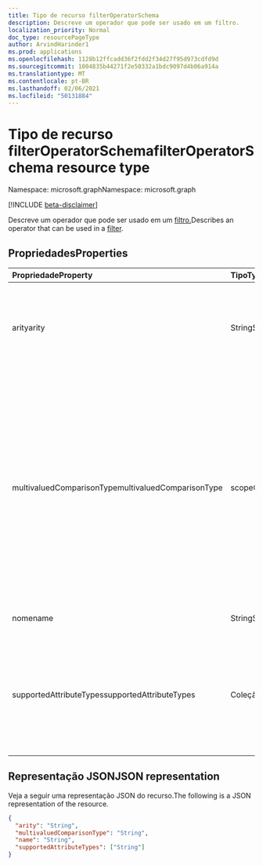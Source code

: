 ```yaml
---
title: Tipo de recurso filterOperatorSchema
description: Descreve um operador que pode ser usado em um filtro.
localization_priority: Normal
doc_type: resourcePageType
author: ArvindHarinder1
ms.prod: applications
ms.openlocfilehash: 1128b12ffcadd36f2fdd2f34d27f95d973cdfd9d
ms.sourcegitcommit: 1004835b44271f2e50332a1bdc9097d4b06a914a
ms.translationtype: MT
ms.contentlocale: pt-BR
ms.lasthandoff: 02/06/2021
ms.locfileid: "50131884"
---
```

# <a name="filteroperatorschema-resource-type"></a><span data-ttu-id="612ca-103">Tipo de recurso filterOperatorSchema</span><span class="sxs-lookup"><span data-stu-id="612ca-103">filterOperatorSchema resource type</span></span>

<span data-ttu-id="612ca-104">Namespace: microsoft.graph</span><span class="sxs-lookup"><span data-stu-id="612ca-104">Namespace: microsoft.graph</span></span>

[!INCLUDE [beta-disclaimer](../../includes/beta-disclaimer.md)]

<span data-ttu-id="612ca-105">Descreve um operador que pode ser usado em um [filtro.](synchronization-filter.md)</span><span class="sxs-lookup"><span data-stu-id="612ca-105">Describes an operator that can be used in a [filter](synchronization-filter.md).</span></span>

## <a name="properties"></a><span data-ttu-id="612ca-106">Propriedades</span><span class="sxs-lookup"><span data-stu-id="612ca-106">Properties</span></span>

| <span data-ttu-id="612ca-107">Propriedade</span><span class="sxs-lookup"><span data-stu-id="612ca-107">Property</span></span>                   | <span data-ttu-id="612ca-108">Tipo</span><span class="sxs-lookup"><span data-stu-id="612ca-108">Type</span></span>                      | <span data-ttu-id="612ca-109">Descrição</span><span class="sxs-lookup"><span data-stu-id="612ca-109">Description</span></span>    |
|:---------------------------|:--------------------------|:---------------|
|<span data-ttu-id="612ca-110">arity</span><span class="sxs-lookup"><span data-stu-id="612ca-110">arity</span></span>                       |<span data-ttu-id="612ca-111">String</span><span class="sxs-lookup"><span data-stu-id="612ca-111">String</span></span>          |<span data-ttu-id="612ca-112">A personalidade do operador.</span><span class="sxs-lookup"><span data-stu-id="612ca-112">Arity of the operator.</span></span> <span data-ttu-id="612ca-113">Os valores possíveis são: `Binary` e `Unary`.</span><span class="sxs-lookup"><span data-stu-id="612ca-113">Possible values are: `Binary`, `Unary`.</span></span> <span data-ttu-id="612ca-114">O padrão é `Binary` .</span><span class="sxs-lookup"><span data-stu-id="612ca-114">The default is `Binary`.</span></span>|
|<span data-ttu-id="612ca-115">multivaluedComparisonType</span><span class="sxs-lookup"><span data-stu-id="612ca-115">multivaluedComparisonType</span></span>   |<span data-ttu-id="612ca-116">scopeOperatorMultiValuedComparisonType</span><span class="sxs-lookup"><span data-stu-id="612ca-116">scopeOperatorMultiValuedComparisonType</span></span>          |<span data-ttu-id="612ca-117">Os valores possíveis são: `All` e `Any`.</span><span class="sxs-lookup"><span data-stu-id="612ca-117">Possible values are: `All`, `Any`.</span></span> <span data-ttu-id="612ca-118">Aplica-se somente a atributos de múltiplos valores.</span><span class="sxs-lookup"><span data-stu-id="612ca-118">Applies only to multivalued attributes.</span></span> <span data-ttu-id="612ca-119">`All` significa que todos os valores devem satisfazer a condição.</span><span class="sxs-lookup"><span data-stu-id="612ca-119">`All` means that all values must satisfy the condition.</span></span> <span data-ttu-id="612ca-120">`Any` significa que pelo menos um valor deve satisfazer a condição.</span><span class="sxs-lookup"><span data-stu-id="612ca-120">`Any` means that at least one value has to satisfy the condition.</span></span> <span data-ttu-id="612ca-121">O padrão é `All` .</span><span class="sxs-lookup"><span data-stu-id="612ca-121">The default is `All`.</span></span>|
|<span data-ttu-id="612ca-122">nome</span><span class="sxs-lookup"><span data-stu-id="612ca-122">name</span></span>                        |<span data-ttu-id="612ca-123">String</span><span class="sxs-lookup"><span data-stu-id="612ca-123">String</span></span>                     |<span data-ttu-id="612ca-124">Nome do operador.</span><span class="sxs-lookup"><span data-stu-id="612ca-124">Operator name.</span></span> |
|<span data-ttu-id="612ca-125">supportedAttributeTypes</span><span class="sxs-lookup"><span data-stu-id="612ca-125">supportedAttributeTypes</span></span>     |<span data-ttu-id="612ca-126">Coleção de cadeias de caracteres</span><span class="sxs-lookup"><span data-stu-id="612ca-126">String collection</span></span>         |<span data-ttu-id="612ca-127">Tipos de atributo suportados pelo operador.</span><span class="sxs-lookup"><span data-stu-id="612ca-127">Attribute types supported by the operator.</span></span> <span data-ttu-id="612ca-128">Os valores possíveis são: `Boolean`, `Binary`, `Reference`, `Integer`, `String`.</span><span class="sxs-lookup"><span data-stu-id="612ca-128">Possible values are: `Boolean`, `Binary`, `Reference`, `Integer`, `String`.</span></span>|

## <a name="json-representation"></a><span data-ttu-id="612ca-129">Representação JSON</span><span class="sxs-lookup"><span data-stu-id="612ca-129">JSON representation</span></span>

<span data-ttu-id="612ca-130">Veja a seguir uma representação JSON do recurso.</span><span class="sxs-lookup"><span data-stu-id="612ca-130">The following is a JSON representation of the resource.</span></span>

<!-- {
  "blockType": "resource",
  "optionalProperties": [

  ],
  "@odata.type": "microsoft.graph.filterOperatorSchema"
}-->

```json
{
  "arity": "String",
  "multivaluedComparisonType": "String",
  "name": "String",
  "supportedAttributeTypes": ["String"]
}

```

<!-- uuid: 8fcb5dbc-d5aa-4681-8e31-b001d5168d79
2015-10-25 14:57:30 UTC -->
<!--
{
  "type": "#page.annotation",
  "description": "filterOperatorSchema resource",
  "keywords": "",
  "section": "documentation",
  "tocPath": "",
  "suppressions": []
}
-->


